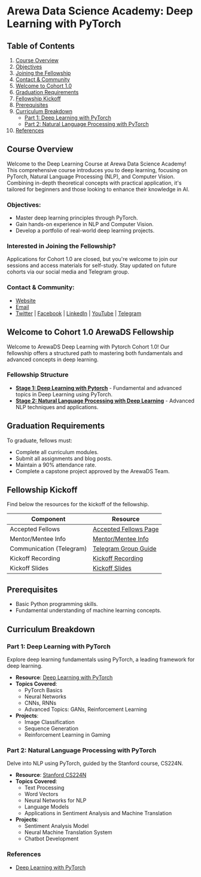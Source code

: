 # Arewa Data Science Academy: Deep Learning with PyTorch

## Table of Contents
1. [Course Overview](#course-overview)
2. [Objectives](#objectives)
3. [Joining the Fellowship](#joining-the-fellowship)
4. [Contact & Community](#contact--community)
5. [Welcome to Cohort 1.0](#welcome-to-cohort-10)
6. [Graduation Requirements](#graduation-requirements)
7. [Fellowship Kickoff](#fellowship-kickoff)
8. [Prerequisites](#prerequisites)
9. [Curriculum Breakdown](#curriculum-breakdown)
   - [Part 1: Deep Learning with PyTorch](#part-1-deep-learning-with-pytorch)
   - [Part 2: Natural Language Processing with PyTorch](#part-2-natural-language-processing-with-pytorch)
10. [References](#references)

## Course Overview
Welcome to the Deep Learning Course at Arewa Data Science Academy! This comprehensive course introduces you to deep learning, focusing on PyTorch, Natural Language Processing (NLP), and Computer Vision. Combining in-depth theoretical concepts with practical application, it's tailored for beginners and those looking to enhance their knowledge in AI.

### Objectives:
- Master deep learning principles through PyTorch.
- Gain hands-on experience in NLP and Computer Vision.
- Develop a portfolio of real-world deep learning projects.

### Interested in Joining the Fellowship?
Applications for Cohort 1.0 are closed, but you're welcome to join our sessions and access materials for self-study. Stay updated on future cohorts via our social media and Telegram group.

### Contact & Community:
- [Website](https://arewadatascience.github.io)
- [Email](mailto:arewadatascience@gmail.com)
- [Twitter](https://twitter.com/arewadatascience) | [Facebook](https://www.facebook.com/arewadatascience) | [LinkedIn](https://www.linkedin.com/company/arewadatascience) | [YouTube](https://www.youtube.com/@arewadatascienceacademy7195/videos) | [Telegram](https://t.me/+vGZvQdggp1A4NzNk)

## Welcome to Cohort 1.0 ArewaDS Fellowship
Welcome to ArewaDS Deep Learning with Pytorch Cohort 1.0! Our fellowship offers a structured path to mastering both fundamentals and advanced concepts in deep learning.

### Fellowship Structure
- **[Stage 1: Deep Learning with Pytorch](#part-1-deep-learning-with-pytorch)** - Fundamental and advanced topics in Deep Learning using PyTorch.
- **[Stage 2: Natural Language Processing with Deep Learning](#part-2-natural-language-processing-with-pytorch)** - Advanced NLP techniques and applications.

## Graduation Requirements
To graduate, fellows must:
- Complete all curriculum modules.
- Submit all assignments and blog posts.
- Maintain a 90% attendance rate.
- Complete a capstone project approved by the ArewaDS Team.

## Fellowship Kickoff
Find below the resources for the kickoff of the fellowship.

| Component                   | Resource                                                                                                                                                                                  |
| --------------------------- | ----------------------------------------------------------------------------------------------------------------------------------------------------------------------------------------- |
| Accepted Fellows            | [Accepted Fellows Page](https://arewadatascience.github.io/fellows-ml-2.html)                                                                                                            |
| Mentor/Mentee Info          | [Mentor/Mentee Info](https://github.com/arewadataScience/ArewaDS-Machine-Learning/blob/main/mentor_mentee.md)                                                                            |
| Communication (Telegram)    | [Telegram Group Guide](https://github.com/arewadataScience/ArewaDS-Machine-Learning/blob/main/Stage-1-Getting-Started/telegram.md)                                                       |
| Kickoff Recording           | [Kickoff Recording](https://www.youtube.com/watch?v=q6sQmF_nu6U)                                                                                                                         |
| Kickoff Slides              | [Kickoff Slides](https://docs.google.com/presentation/d/e/2PACX-1vTz8P0kreFLhUhseaF-ipdN_iIi4AvWx8y_jVjRqrzhgt_zIKjWrqEOJf7q-RbP5dLIVrFCLZNwH8zt/pub?start=false&loop=false&delayms=3000) |

## Prerequisites
- Basic Python programming skills.
- Fundamental understanding of machine learning concepts.

## Curriculum Breakdown

### Part 1: Deep Learning with PyTorch
Explore deep learning fundamentals using PyTorch, a leading framework for deep learning.

- **Resource**: [Deep Learning with PyTorch](https://github.com/mrdbourke/pytorch-deep-learning)
- **Topics Covered**:
  - PyTorch Basics
  - Neural Networks
  - CNNs, RNNs
  - Advanced Topics: GANs, Reinforcement Learning
- **Projects**:
  - Image Classification
  - Sequence Generation
  - Reinforcement Learning in Gaming

### Part 2: Natural Language Processing with PyTorch
Delve into NLP using PyTorch, guided by the Stanford course, CS224N.

- **Resource**: [Stanford CS224N](https://web.stanford.edu/class/cs224n/)
- **Topics Covered**:
  - Text Processing
  - Word Vectors
  - Neural Networks for NLP
  - Language Models
  - Applications in Sentiment Analysis and Machine Translation
- **Projects**:
  - Sentiment Analysis Model
  - Neural Machine Translation System
  - Chatbot Development

### References
- [Deep Learning with PyTorch](https://github.com/mrdbourke/pytorch-deep-learning)
